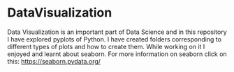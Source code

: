 # DataVisualization
Data Visualization is an important part of Data Science and in this repository I have explored pyplots of Python.
I have created folders corresponding to different types of plots and how to create them.
While working on it I enjoyed and learnt about seaborn.
For more information on seaborn click on this:
https://seaborn.pydata.org/
